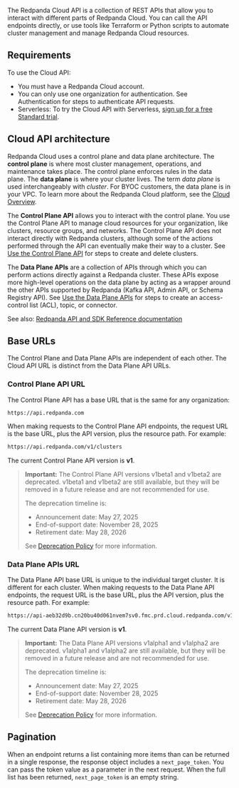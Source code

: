 The Redpanda Cloud API is a collection of REST APIs that allow you to interact with different parts of Redpanda Cloud. You can call the API endpoints directly, or use tools like Terraform or Python scripts to automate cluster management and manage Redpanda Cloud resources.

## Requirements

To use the Cloud API:

- You must have a Redpanda Cloud account.
- You can only use one organization for authentication. See Authentication for steps to authenticate API requests.
- Serverless: To try the Cloud API with Serverless, [sign up for a free Standard trial](https://www.redpanda.com/try-redpanda).

## Cloud API architecture

Redpanda Cloud uses a control plane and data plane architecture. The **control plane** is where most cluster management, operations, and maintenance takes place. The control plane enforces rules in the data plane. The **data plane** is where your cluster lives. The term _data plane_ is used interchangeably with _cluster_. For BYOC customers, the data plane is in your VPC. To learn more about the Redpanda Cloud platform, see the [Cloud Overview](https://docs.redpanda.com/redpanda-cloud/get-started/cloud-overview/).

The **Control Plane API** allows you to interact with the control plane. You use the Control Plane API to manage cloud resources for your organization, like clusters, resource groups, and networks. The Control Plane API does not interact directly with Redpanda clusters, although some of the actions performed through the API can eventually make their way to a cluster. See [Use the Control Plane API](https://docs.redpanda.com/redpanda-cloud/manage/api/controlplane/) for steps to create and delete clusters.

The **Data Plane APIs** are a collection of APIs through which you can perform actions directly against a Redpanda cluster. These APIs expose more high-level operations on the data plane by acting as a wrapper around the other APIs supported by Redpanda (Kafka API, Admin API, or Schema Registry API). See [Use the Data Plane APIs](https://docs.redpanda.com/redpanda-cloud/manage/api/cloud-dataplane-api/) for steps to create an access-control list (ACL), topic, or connector.

See also: [Redpanda API and SDK Reference documentation](https://docs.redpanda.com/redpanda-cloud/reference/api-reference/)

## Base URLs

The Control Plane and Data Plane APIs are independent of each other. The Cloud API URL is distinct from the Data Plane API URLs.

### Control Plane API URL

The Control Plane API has a base URL that is the same for any organization:

```
https://api.redpanda.com
```

When making requests to the Control Plane API endpoints, the request URL is the base URL, plus the API version, plus the resource path. For example:

```bash
https://api.redpanda.com/v1/clusters
```

The current Control Plane API version is **v1**.

> **Important:** The Control Plane API versions v1beta1 and v1beta2 are deprecated. v1beta1 and v1beta2 are still available, but they will be removed in a future release and are not recommended for use.
>
> The deprecation timeline is:
>
> - Announcement date: May 27, 2025
> - End-of-support date: November 28, 2025
> - Retirement date: May 28, 2026
>
>
> See [Deprecation Policy](#topic-cloud-api-deprecation-policy) for more information.

### Data Plane APIs URL

The Data Plane API base URL is unique to the individual target cluster. It is different for each cluster. When making requests to the Data Plane API endpoints, the request URL is the base URL, plus the API version, plus the resource path. For example:

```bash
https://api-aeb32d9b.cn20bu40d061nvem7sv0.fmc.prd.cloud.redpanda.com/v1/users
```

The current Data Plane API version is **v1**.

> **Important:** The Data Plane API versions v1alpha1 and v1alpha2 are deprecated. v1alpha1 and v1alpha2 are still available, but they will be removed in a future release and are not recommended for use.
>
> The deprecation timeline is:
>
> - Announcement date: May 27, 2025
> - End-of-support date: November 28, 2025
> - Retirement date: May 28, 2026
>
>
> See [Deprecation Policy](#topic-cloud-api-deprecation-policy) for more information.

## Pagination

When an endpoint returns a list containing more items than can be returned in a single response, the response object includes a `next_page_token`. You can pass the token value as a parameter in the next request. When the full list has been returned, `next_page_token` is an empty string.

